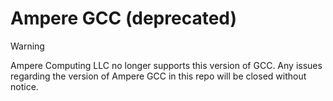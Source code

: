 # Ampere GCC (deprecated)

> [!WARNING]
>
> Ampere Computing LLC no longer supports this version of GCC. Any issues regarding the version of Ampere GCC
> in this repo will be closed without notice.

